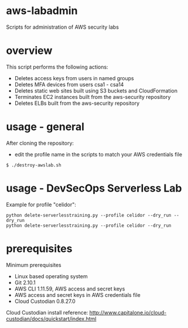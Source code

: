 # aws-labadmin
Scripts for administration of AWS security labs

# overview
This script performs the following actions:
* Deletes access keys from users in named groups
* Deletes MFA devices from users csa1 - csa14
* Deletes static web sites built using S3 buckets and CloudFormation
* Terminates EC2 instances built from the aws-security repository
* Deletes ELBs built from the aws-security repository

# usage - general
After cloning the repository:
* edit the profile name in the scripts to match your AWS credentials file
```
$ ./destroy-awslab.sh
```
# usage - DevSecOps Serverless Lab
Example for profile "celidor":
```
python delete-serverlesstraining.py --profile celidor --dry_run --dry_run
python delete-serverlesstraining.py --profile celidor --dry_run
```

# prerequisites
Minimum prerequisites
* Linux based operating system
* Git 2.10.1
* AWS CLI 1.11.59, AWS access and secret keys
* AWS access and secret keys in AWS credentials file
* Cloud Custodian 0.8.27.0

Cloud Custodian install reference:
http://www.capitalone.io/cloud-custodian/docs/quickstart/index.html
